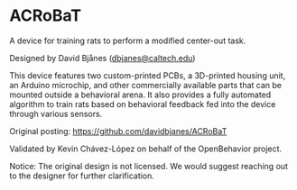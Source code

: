 # ACRoBaT

A device for training rats to perform a modified center-out task.

Designed by David Bjånes (dbjanes@caltech.edu)

This device features two custom-printed PCBs, a 3D-printed housing unit, an Arduino microchip, and other commercially available parts that can be mounted outside a behavioral arena. It also provides a fully automated algorithm to train rats based on behavioral feedback fed into the device through various sensors.

Original posting: https://github.com/davidbjanes/ACRoBaT

Validated by Kevin Chávez-López on behalf of the OpenBehavior project.

Notice: The original design is not licensed. We would suggest reaching out to the designer for further clarification.
